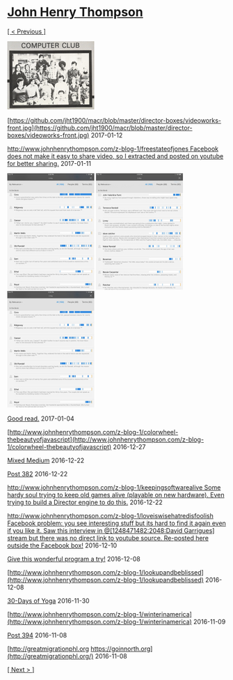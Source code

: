 # [John Henry Thompson](../README.md)

[[ < Previous ]](2017-01-16-1.md)

[![](../media/2017-01-13/Timeline-Photos-Proud-member-of-my-high-school-computer-club-197-thumb.jpg)](../posts/2017-01-13-1.md)

[https://github.com/jht1900/macr/blob/master/director-boxes/videoworks-front.jpg](https://github.com/jht1900/macr/blob/master/director-boxes/videoworks-front.jpg)
2017-01-12



[http://www.johnhenrythompson.com/z-blog-1/freestateofjones Facebook does not make it easy to share video, so I extracted and posted on youtube for better sharing.](http://www.johnhenrythompson.com/z-blog-1/freestateofjones)
2017-01-11

[![](../media/2017-01-04/iOS-Photos-Book2-thumb.jpg)](../posts/2017-01-04-2.md) [![](../media/2017-01-04/iOS-Photos-https-www-amazon-com-dp-B01A4ATV0A-ref_-r_ea_vl_b_0_r-thumb.jpg)](../posts/2017-01-04-3.md) [![](../media/2017-01-04/iOS-Photos-https-www-amazon-com-dp-B01A4ATV0A-ref_-r_ea_vl_b_0_r-1-thumb.jpg)](../posts/2017-01-04-4.md)

[Good read.](http://a.co/8RYbIYT)
2017-01-04



[http://www.johnhenrythompson.com/z-blog-1/colorwheel-thebeautyofjavascript](http://www.johnhenrythompson.com/z-blog-1/colorwheel-thebeautyofjavascript)
2016-12-27



[Mixed Medium](facebook.com)
2016-12-22



[Post 382](https://www.fracturedatlas.org/site/fiscal/profile?id=14925)
2016-12-22



[http://www.johnhenrythompson.com/z-blog-1/keepingsoftwarealive Some hardy soul trying to keep old games alive (playable on new hardware). Even trying to build a Director engine to do this.](http://www.johnhenrythompson.com/z-blog-1/keepingsoftwarealive)
2016-12-22



[http://www.johnhenrythompson.com/z-blog-1/loveiswisehatredisfoolish Facebook problem: you see interesting stuff but its hard to find it again even if you like it. Saw this interview in @[1248471482:2048:David Garrigues] stream but there was no direct link to youtube source. Re-posted here outside the Facebook box!](http://www.johnhenrythompson.com/z-blog-1/loveiswisehatredisfoolish)
2016-12-10



[Give this wonderful program a try!](facebook.com)
2016-12-08



[http://www.johnhenrythompson.com/z-blog-1/lookupandbeblissed](http://www.johnhenrythompson.com/z-blog-1/lookupandbeblissed)
2016-12-08



[30-Days of Yoga](facebook.com)
2016-11-30



[http://www.johnhenrythompson.com/z-blog-1/winterinamerica](http://www.johnhenrythompson.com/z-blog-1/winterinamerica)
2016-11-09



[Post 394](http://billypenn.com/2016/11/05/free-uber-and-lyft-rides-to-philly-polls-on-election-day-thanks-to-a-clinton-pac/)
2016-11-08



[http://greatmigrationphl.org https://goinnorth.org](http://greatmigrationphl.org/)
2016-11-08

[[ Next > ]](2016-09-21-1.md)